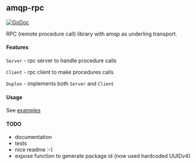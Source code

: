 ## amqp-rpc

[![GoDoc](https://godoc.org/githab.com/RidgeA/amqp-rpc?status.svg)](https://godoc.org/githab.com/RidgeA/amqp-rpc)

RPC (remote procedure call) library with amqp as underling transport.

#### Features

`Server` - rpc server to handle procedure calls

`Client` - rpc client to make procedures calls

`Duplex` - implements both `Server` and `Client`

#### Usage

See [examples](/example)

#### TODO
* documentation
* tests
* nice readme :-)
* expose function to generate package id (now used hardcoded UUIDv4)
